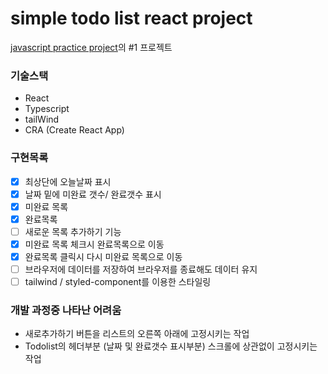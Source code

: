 # simple todo list react project

[javascript practice project](https://webtips.dev/100-javascript-project-ideas)의 #1 프로젝트

### 기술스택

- React
- Typescript
- tailWind
- CRA (Create React App)

### 구현목록

- [x] 최상단에 오늘날짜 표시
- [x] 날짜 밑에 미완료 갯수/ 완료갯수 표시
- [x] 미완료 목록
- [x] 완료목록
- [ ] 새로운 목록 추가하기 기능
- [x] 미완료 목록 체크시 완료목록으로 이동
- [x] 완료목록 클릭시 다시 미완료 목록으로 이동
- [ ] 브라우저에 데이터를 저장하여 브라우저를 종료해도 데이터 유지
- [ ] tailwind / styled-component를 이용한 스타일링

### 개발 과정중 나타난 어려움

- 새로추가하기 버튼을 리스트의 오른쪽 아래에 고정시키는 작업
- Todolist의 헤더부분 (날짜 및 완료갯수 표시부분) 스크롤에 상관없이 고정시키는 작업
